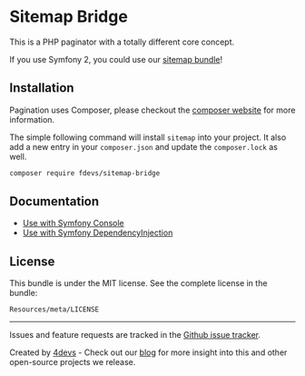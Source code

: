Sitemap Bridge
==============

This is a PHP paginator with a totally different core concept.

If you use Symfony 2, you could use our [sitemap bundle](https://github.com/4devs/sitemap-bundle)!

Installation
------------
Pagination uses Composer, please checkout the [composer website](http://getcomposer.org) for more information.

The simple following command will install `sitemap` into your project. It also add a new
entry in your `composer.json` and update the `composer.lock` as well.


```bash
composer require fdevs/sitemap-bridge

```

Documentation
-------------

- [Use with Symfony Console](https://github.com/4devs/sitemap-bridge/blob/master/Resources/doc/console.md)
- [Use with Symfony DependencyInjection](https://github.com/4devs/sitemap-bridge/blob/master/Resources/doc/dependency-injection.md)


License
-------

This bundle is under the MIT license. See the complete license in the bundle:

    Resources/meta/LICENSE
---
Issues and feature requests are tracked in the [Github issue tracker](https://github.com/4devs/sitemap-bridge/issues).

Created by [4devs](http://4devs.pro/) - Check out our [blog](http://4devs.io/) for more insight into this and other open-source projects we release.
